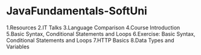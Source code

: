 # JavaFundamentals-SoftUni

1.Resources
2.IT Talks
3.Language Comparison
4.Course Introduction
5.Basic Syntax, Conditional Statements and Loops
6.Exercise: Basic Syntax, Conditional Statements and Loops
7.HTTP Basics
8.Data Types and Variables	